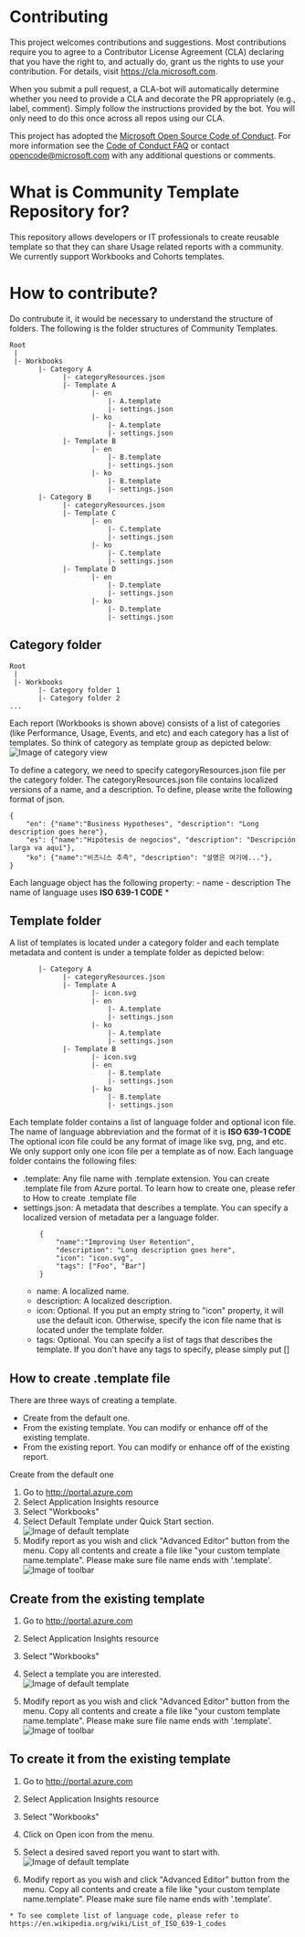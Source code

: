 # Contributing

This project welcomes contributions and suggestions.  Most contributions require you to agree to a
Contributor License Agreement (CLA) declaring that you have the right to, and actually do, grant us
the rights to use your contribution. For details, visit https://cla.microsoft.com.

When you submit a pull request, a CLA-bot will automatically determine whether you need to provide
a CLA and decorate the PR appropriately (e.g., label, comment). Simply follow the instructions
provided by the bot. You will only need to do this once across all repos using our CLA.

This project has adopted the [Microsoft Open Source Code of Conduct](https://opensource.microsoft.com/codeofconduct/).
For more information see the [Code of Conduct FAQ](https://opensource.microsoft.com/codeofconduct/faq/) or
contact [opencode@microsoft.com](mailto:opencode@microsoft.com) with any additional questions or comments.

# What is Community Template Repository for?
This repository allows developers or IT professionals to create reusable template so that they can share Usage related reports with a community. We currently support Workbooks and Cohorts templates. 

# How to contribute?
Do contrubute it, it would be necessary to understand the structure of folders. The following is the folder structures of Community Templates.
```
Root
 |
 |- Workbooks
       |- Category A
             |- categoryResources.json
             |- Template A
                    |- en
                        |- A.template
                        |- settings.json
                    |- ko
                        |- A.template
                        |- settings.json
             |- Template B
                    |- en
                        |- B.template
                        |- settings.json
                    |- ko
                        |- B.template
                        |- settings.json
       |- Category B
             |- categoryResources.json
             |- Template C
                    |- en
                        |- C.template
                        |- settings.json
                    |- ko
                        |- C.template
                        |- settings.json
             |- Template D
                    |- en
                        |- D.template
                        |- settings.json
                    |- ko
                        |- D.template
                        |- settings.json
```
## Category folder
```
Root
 |
 |- Workbooks
       |- Category folder 1
       |- Category folder 2       
...       
```
Each report (Workbooks is shown above) consists of a list of categories (like Performance, Usage, Events, and etc) and each category has a list of templates. So think of category as template group as depicted below:
![Image of category view](https://github.com/Microsoft/Application-Insights-Workbooks/blob/master/_assets/CategoryView.png)

To define a category, we need to specify categoryResources.json file per the category folder. The categoryResources.json file contains localized versions of a name, and a description.  To define, please write the following format of json.
```
{
    "en": {"name":"Business Hypotheses", "description": "Long description goes here"},
    "es": {"name":"Hipótesis de negocios", "description": "Descripción larga va aquí"},
    "ko": {"name":"비즈니스 추측", "description": "설명은 여기에..."},
}
```
Each language object has the following property:
	- name
	- description
The name of language uses **ISO 639-1 CODE** *
## Template folder
A list of templates is located under a category folder and each template metadata and content is under a template folder as depicted below:
```
       |- Category A
             |- categoryResources.json
             |- Template A
                    |- icon.svg
                    |- en
                        |- A.template
                        |- settings.json
                    |- ko
                        |- A.template
                        |- settings.json
             |- Template B
                    |- icon.svg
                    |- en
                        |- B.template
                        |- settings.json
                    |- ko
                        |- B.template
                        |- settings.json
```

Each template folder contains a list of language folder and optional icon file. The name of language abbreviation and the format of it is **ISO 639-1 CODE**
The optional icon file could be any format of image like svg, png, and etc. We only support only one icon file per a template as of now.
Each language folder contains the following files:
* .template: Any file name with .template extension. You can create .template file from Azure portal. To learn how to create one, please refer to How to create .template file
* settings.json: A metadata that describes a template. You can specify a localized version of metadata per a language folder.
    ```
        {
            "name":"Improving User Retention",
            "description": "Long description goes here",
            "icon": "icon.svg",
            "tags": ["Foo", "Bar"]
        }
    ```
    * name: A localized name.
    * description: A localized description.
    * icon: Optional. If you put an empty string to "icon" property, it will use the default icon. Otherwise, specify the icon file name that is located under the template folder. 
    * tags: Optional. You can specify a list of tags that describes the template. If you don't have any tags to specify, please simply put []
## How to create .template file
There are three ways of creating a template. 
* Create from the default one.
* From the existing template. You can modify or enhance off of the existing template.
* From the existing report. You can modify or enhance off of the existing report.

Create from the default one
1. Go to http://portal.azure.com 
2. Select Application Insights resource
3. Select "Workbooks"
4. Select Default Template under Quick Start section.<br/>
    ![Image of default template](https://github.com/Microsoft/Application-Insights-Workbooks/blob/master/_assets/DefaultTemplate.png)
5. Modify report as you wish and click "Advanced Editor" button from the menu. Copy all contents and create a file like "your custom template name.template". Please make sure file name ends with '.template'.<br/>
![Image of toolbar](https://github.com/Microsoft/Application-Insights-Workbooks/blob/master/_assets/Toolbar-AdvancedEditor.png)

## Create from the existing template
1. Go to http://portal.azure.com 
2. Select Application Insights resource
3. Select "Workbooks"
4. Select a template you are interested.<br/>
    ![Image of default template](https://github.com/Microsoft/Application-Insights-Workbooks/blob/master/_assets/Existing-Template.png)

5. Modify report as you wish and click "Advanced Editor" button from the menu. Copy all contents and create a file like "your custom template name.template". Please make sure file name ends with '.template'.<br/>
![Image of toolbar](https://github.com/Microsoft/Application-Insights-Workbooks/blob/master/_assets/Toolbar-AdvancedEditor.png)
	
## To create it from the existing template
1. Go to http://portal.azure.com 
2. Select Application Insights resource
3. Select "Workbooks"
4. Click on Open icon from the menu.
5. Select a desired saved report you want to start with.<br/>
    ![Image of default template](https://github.com/Microsoft/Application-Insights-Workbooks/blob/master/_assets/SavedList.png)

6. Modify report as you wish and click "Advanced Editor" button from the menu. Copy all contents and create a file like "your custom template name.template". Please make sure file name ends with '.template'.

```
* To see complete list of language code, please refer to https://en.wikipedia.org/wiki/List_of_ISO_639-1_codes
```

